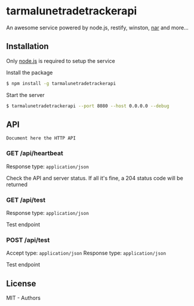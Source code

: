# tarmalunetradetrackerapi

An awesome service powered by node.js, restify, winston, [nar](https://github.com/h2non/nar) and more...

## Installation

Only [node.js](http://nodejs.org) is required to setup the service

Install the package
```bash
$ npm install -g tarmalunetradetrackerapi
```

Start the server
```bash
$ tarmalunetradetrackerapi --port 8080 --host 0.0.0.0 --debug
```

## API

`Document here the HTTP API`

### GET /api/heartbeat 
Response type: `application/json`

Check the API and server status. If all it's fine, a 204 status code will be returned

### GET /api/test
Response type: `application/json`

Test endpoint

### POST /api/test
Accept type: `application/json` Response type: `application/json`

Test endpoint

## License

MIT - Authors
